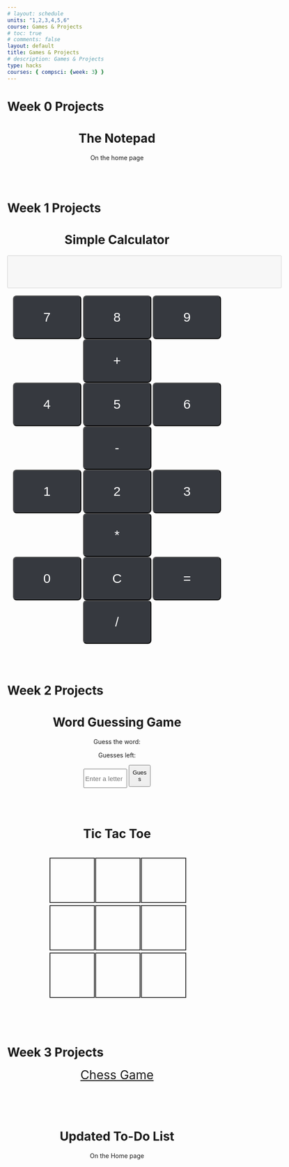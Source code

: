 ```yaml
---
# layout: schedule
units: "1,2,3,4,5,6"
course: Games & Projects
# toc: true
# comments: false
layout: default
title: Games & Projects
# description: Games & Projects
type: hacks
courses: { compsci: {week: 3} }
---
```

<head>
    <link rel="stylesheet" href="theme.css">
</head>
<h1>Week 0 Projects</h1>
<div class="centered">
    <h1>The Notepad</h1>
    On the home page
</div>
<br><br><br>
<h1>Week 1 Projects</h1>
<!DOCTYPE html>
<html>
<head>
    <style>
        .cal_button {
            background-color: #36393F;
            color: white;
            border-radius: 8px;
            transition-duration: 0.4s;
            font-size: 30px;
            color: white;
            width: 157px;
            height: 100px;
        }
        .cal_button:hover {
            background-color: gray;
        }
        #display {
            text-align: right;
            height: 75px;
            width: 630px;
            font-size: 65px;
        }
        .centered {
            text-align: center;
        }
    </style>
</head>
<body>
<div class="centered">
    <h1>Simple Calculator</h1>
    <input type="text" id="display" disabled><br><br>
    <button onclick="appendToDisplay('7')" class="cal_button">7</button>
    <button onclick="appendToDisplay('8')" class="cal_button">8</button>
    <button onclick="appendToDisplay('9')" class="cal_button">9</button>
    <button onclick="appendToDisplay('+')" class="cal_button">+</button><br>
    <button onclick="appendToDisplay('4')" class="cal_button">4</button>
    <button onclick="appendToDisplay('5')" class="cal_button">5</button>
    <button onclick="appendToDisplay('6')" class="cal_button">6</button>
    <button onclick="appendToDisplay('-')" class="cal_button">-</button><br>
    <button onclick="appendToDisplay('1')" class="cal_button">1</button>
    <button onclick="appendToDisplay('2')" class="cal_button">2</button>
    <button onclick="appendToDisplay('3')" class="cal_button">3</button>
    <button onclick="appendToDisplay('*')" class="cal_button">*</button><br>
    <button onclick="appendToDisplay('0')" class="cal_button">0</button>
    <button onclick="clearDisplay()" class="cal_button">C</button>
    <button onclick="calculateResult()" class="cal_button">=</button>
    <button onclick="appendToDisplay('/')" class="cal_button">/</button><br>
</div>
<script>
    // Add event listeners for keyboard input
    document.addEventListener('keydown', function (event) {
        const key = event.key;
        if (!isNaN(key) || key === '+' || key === '-' || key === '*' || key === '/' || key === '.') {
            appendToDisplay(key);
        } else if (key === 'Enter') {
            calculateResult();
        } else if (key === 'Escape') {
            clearDisplay();
        }
    });
    function appendToDisplay(value) {
        document.getElementById("display").value += value;
    }
    function clearDisplay() {
        document.getElementById("display").value = "";
    }
    function calculateResult() {
        try {
            const expression = document.getElementById("display").value;
            const result = eval(expression);
            document.getElementById("display").value = result;
        } catch (error) {
            document.getElementById("display").value = "Error";
        }
    }
</script>
</body>
</html>
<br><br><br>
<h1>Week 2 Projects</h1>
<html>
<head>
    <meta charset="UTF-8">
    <meta name="viewport" content="width=device-width, initial-scale=1.0">
    <title>Word Guessing Game</title>
    <style>
        /* body {
            text-align: center;
        } */
    </style>
</head>
<body>
    <div class="centered"> 
        <h1>Word Guessing Game</h1>
        <p>Guess the word: <span id="word-display"></span></p>
        <p>Guesses left: <span id="guesses-left"></span></p>
        <input type="text" id="guess-input" placeholder="Enter a letter" style="width:100px;height:44px; font-size:15px">
        <button id="guess-button" style="width:50px;height:50px">Guess</button>
        <p id="message"></p>
    </div>
    <script>
        const words = ["advance","soup","refuse", "fill", "excess", "sun", "reference"];
        let selectedWord = "";
        let guessedWord = [];
        let guessesLeft = 6;
        function selectRandomWord() {
            const randomIndex = Math.floor(Math.random() * words.length);
            return words[randomIndex];
        }
        function initializeGame() {
            selectedWord = selectRandomWord();
            guessedWord = Array(selectedWord.length).fill('_');
            guessesLeft = selectedWord.length;
            updateDisplay();
        }
        function updateDisplay() {
            document.getElementById("word-display").textContent = guessedWord.join(" ");
            document.getElementById("guesses-left").textContent = guessesLeft;
        }
        function isGameWon() {
            return guessedWord.indexOf('_') === -1;
        }
        function handleGuess() {
            const guess = document.getElementById("guess-input").value.toLowerCase();
            if (guess.length !== 1 || !/[a-z]/.test(guess)) {
                document.getElementById("message").textContent = "Please enter a single letter.";
                return;
            }
            if (selectedWord.includes(guess)) {
                for (let i = 0; i < selectedWord.length; i++) {
                    if (selectedWord[i] === guess) {
                        guessedWord[i] = guess;
                    }
                }
            } else {
                guessesLeft--;
            }
            document.getElementById("guess-input").value = "";
            updateDisplay();
            if (isGameWon()) {
                document.getElementById("message").textContent = "Congratulations! You won!";
            } else if (guessesLeft === 0) {
                document.getElementById("message").textContent = "Game over. The word was: " + selectedWord;
            }
        }
        window.addEventListener("load", initializeGame);
        document.getElementById("guess-button").addEventListener("click", handleGuess);
    </script>
</body>
</html>
<br><br>


<html>
<head>
    <meta charset="UTF-8">
    <meta name="viewport" content="width=device-width, initial-scale=1.0">
    <title>Tic Tac Toe</title>
    <style>
        /* body {
            font-family: Arial, sans-serif;
            text-align: center;
        } */
        .container {
            display: inline-grid;
            grid-template-columns: repeat(3, 100px);
            gap: 5px;
            margin-top: 20px;
        }
        .cell {
            width: 100px;
            height: 100px;
            font-size: 24px;
            text-align: center;
            vertical-align: middle;
            border: 2px solid #333;
            cursor: pointer;
        }
    </style>
</head>
<body>
    <div style="text-align:center"> 
        <h1>Tic Tac Toe</h1>
        <div class="container " id="board">
            <div class="cell" onclick="makeMove(0)"></div>
            <div class="cell" onclick="makeMove(1)"></div>
            <div class="cell" onclick="makeMove(2)"></div>
            <div class="cell" onclick="makeMove(3)"></div>
            <div class="cell" onclick="makeMove(4)"></div>
            <div class="cell" onclick="makeMove(5)"></div>
            <div class="cell" onclick="makeMove(6)"></div>
            <div class="cell" onclick="makeMove(7)"></div>
            <div class="cell" onclick="makeMove(8)"></div>
        </div>
    </div>
    <br><br><br><br>
    <div id="message"></div>
    <script>
        let currentPlayer = 'X';
        let board = ['', '', '', '', '', '', '', '', ''];
        let gameActive = true;
        const winningCombos = [
            [0, 1, 2],
            [3, 4, 5],
            [6, 7, 8],
            [0, 3, 6],
            [1, 4, 7],
            [2, 5, 8],
            [0, 4, 8],
            [2, 4, 6]
        ];
        function makeMove(cellIndex) {
            if (gameActive && board[cellIndex] === '') {
                board[cellIndex] = currentPlayer;
                document.getElementById('board').children[cellIndex].textContent = currentPlayer;
                if (checkWinner(currentPlayer)) {
                    var note = document.createElement("h1");
                    note.innerHTML = `Player ${currentPlayer} wins!`;
                    var location = document.getElementById('message');
                    var space = document.createElement("br")
                    location.appendChild(space);
                    location.appendChild(note);
                    gameActive = false;
                } else if (!board.includes('')) {
                    document.getElementById('message').textContent = "It's a draw!";
                    gameActive = false;
                } else {
                    currentPlayer = currentPlayer === 'X' ? 'O' : 'X';
                }
            }
        }
        function checkWinner(player) {
            for (const combo of winningCombos) {
                if (combo.every(index => board[index] === player)) {
                    return true;
                }
            }
            return false;
        }
    </script>
</body>
</html>
<h1>Week 3 Projects</h1>
<div class="centered">
    <div style="font-size:200%">
        <a href="CHESS/chess.html">Chess Game</a>
        <br><br><br>
    </div>
    <h1>Updated To-Do List</h1>
    On the Home page
</div>


